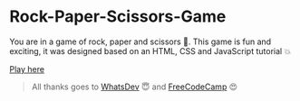 # Rock-Paper-Scissors-Game

You are in a game of rock, paper and scissors :speak_no_evil:. This game is fun and exciting, it was designed based on an HTML, CSS and JavaScript tutorial :boom:


[Play here](https://rock-paper-scissors-game.azurewebsites.net/)


> All thanks goes to [WhatsDev](https://www.youtube.com/channel/UC0tRdbXVDbhaRvZPKsRgmxg) :innocent: and [FreeCodeCamp](https://www.youtube.com/channel/UC8butISFwT-Wl7EV0hUK0BQ) :heart_eyes:
